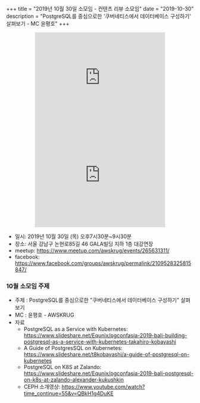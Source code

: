 +++
title = "2019년 10월 30일 소모임 - 컨텐츠 리뷰 소모임"
date = "2019-10-30"
description = "PostgreSQL를 중심으로한 '쿠버네티스에서 데이터베이스 구성하기' 살펴보기 - MC 윤평호"
+++
<div style="text-align:center">
<iframe src="https://www.facebook.com/plugins/post.php?href=https%3A%2F%2Fwww.facebook.com%2Fphoto.php%3Ffbid%3D2637140926513106%26set%3Dpcb.2109528325815847%26type%3D3%26theater%26ifg%3D1&width=350&show_text=true&appId=2355705061425443&height=262" width="350" height="262" style="border:none;overflow:hidden" scrolling="no" frameborder="0" allowTransparency="true" allow="encrypted-media"></iframe>
<br>
<iframe src="https://www.facebook.com/plugins/post.php?href=https%3A%2F%2Fwww.facebook.com%2Fphoto.php%3Ffbid%3D2637140906513108%26set%3Dpcb.2109528325815847%26type%3D3%26theater%26ifg%3D1&width=350&show_text=true&appId=2355705061425443&height=262" width="350" height="262" style="border:none;overflow:hidden" scrolling="no" frameborder="0" allowTransparency="true" allow="encrypted-media"></iframe>
<br>
</div>

- 일시: 2019년 10월 30일 (목) 오후7시30분~9시30분
- 장소: 서울 강남구 논현로85길 46 GALA빌딩 지하 1층 대강연장
- meetup: https://www.meetup.com/awskrug/events/265631311/
- facebook: https://www.facebook.com/groups/awskrug/permalink/2109528325815847/

### 10월 소모임 주제
- 주제 : PostgreSQL를 중심으로한 "쿠버네티스에서 데이터베이스 구성하기" 살펴보기
- MC : 윤평호 - AWSKRUG
- 자료
    - PostgreSQL as a Service with Kubernetes: https://www.slideshare.net/Equnix/pgconfasia-2019-bali-building-postgresql-as-a-service-with-kubernetes-takahiro-kobayashi
    - A Guide of PostgresSQL on Kubernetes: https://www.slideshare.net/t8kobayashi/a-guide-of-postgresql-on-kubernetes
    - PostgreSQL on K8S at Zalando: https://www.slideshare.net/Equnix/pgconfasia-2019-bali-postgresql-on-k8s-at-zalando-alexander-kukushkin
    - CEPH 소개영상: https://www.youtube.com/watch?time_continue=55&v=QBkH1g4DuKE
